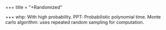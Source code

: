 +++
title = "+Randomized"

+++
whp: With high probability. PPT: Probabilistic polynomial time. Monte carlo algorithm: uses repeated random sampling for computation.
